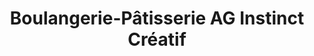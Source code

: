 ---
title: "Boulangerie-Pâtisserie AG Instinct Créatif"
url: /laval/boulangerie-patisserie-ag-instinct-creatif/
shop: boulangerie
---
